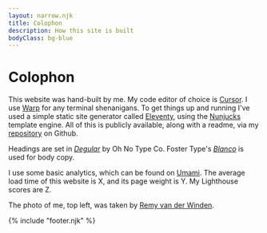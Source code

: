 ```yaml
---
layout: narrow.njk
title: Colophon
description: How this site is built
bodyClass: bg-blue
---
```


# Colophon

This website was hand-built by me. My code editor of choice is [Cursor](cursor.com "Cursor, code editor"). I use [Warp](http://warp.dev/ "Warp terminal") for any terminal shenanigans. To get things up and running I've used a simple static site generator called [Eleventy](https://www.11ty.dev/ "Eleventy"), using the [Nunjucks](https://mozilla.github.io/nunjucks/ "Nunjucks") template engine. All of this is publicly available, along with a readme, via my [repository](https://github.com/dvdwinden/danielvdwww "This site's Github repository") on Github.

Headings are set in [_Degular_](https://ohnotype.co/fonts/degular "Degular by Oh No Type Co") by Oh No Type Co. Foster Type's [_Blanco_](https://www.fostertype.com/retail-type/blanco "Blanco by Foster Type") is used for body copy.

I use some basic analytics, which can be found on [Umami](https://eu.umami.is/websites/5a0a578b-bf79-4578-96ef-373454590774 "View my analytics on Umami"). The average load time of this website is X, and its page weight is Y. My Lighthouse scores are Z.

The photo of me, top left, was taken by [Remy van der Winden](http://remyvdw.nl "Remy van der Winden").

{% include "footer.njk" %}